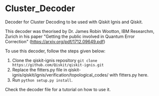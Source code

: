 # Cluster_Decoder
Decoder for Cluster Decoding to be used with Qiskit Ignis and Qiskit.

This decoder was theorised by Dr. James Robin Wootton, IBM Researchm, Zurich in his paper "Getting the public involved in Quantum Error Correction" (https://arxiv.org/pdf/1712.09649.pdf)

To use this decoder, follow the steps given below:

1. Clone the qiskit-ignis repository
  ``git clone https://github.com/Qiskit/qiskit-ignis.git``
2. Replace the fitters.py file in qiskit-ignis/qiskit/ignis/verification/topological_codes/ with fitters.py here. 
3. Run ``python setup.py install``.

Check the decoder file for a tutorial on how to use it. 
